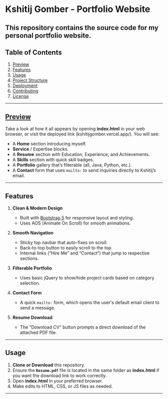 # Kshitij Gomber - Portfolio Website

This repository contains the source code for my personal portfolio website. 
---

## Table of Contents

1. [Preview](#preview)
2. [Features](#features)
3. [Usage](#usage)
4. [Project Structure](#project-structure)
5. [Deployment](#deployment)
6. [Contributing](#contributing)
7. [License](#license)


---

## [Preview](kshitijgomber.vercel.app)

Take a look at how it all appears by opening **index.html** in your web browser, or visit the deployed link (kshitijgomber.vercel.app/). You will see:
- A **Home** section introducing myself.
- **Service** / Expertise blocks.
- A **Resume** section with Education, Experience, and Achievements.
- A **Skills** section with quick skill badges.
- A **Portfolio** gallery that’s filterable (all, Java, Python, etc.).
- A **Contact** form that uses `mailto:` to send inquiries directly to Kshitij’s email.


---

## Features

1. **Clean & Modern Design**  
   - Built with [Bootstrap 5](https://getbootstrap.com/) for responsive layout and styling.
   - Uses AOS (Animate On Scroll) for smooth animations.

2. **Smooth Navigation**  
   - Sticky top navbar that auto-fixes on scroll.
   - Back-to-top button to easily scroll to the top.
   - Internal links (“Hire Me” and “Contact”) that jump to respective sections.

3. **Filterable Portfolio**  
   - Uses basic jQuery to show/hide project cards based on category selection.

4. **Contact Form**  
   - A quick `mailto:` form, which opens the user's default email client to send a message.

5. **Resume Download**  
   - The “Download CV” button prompts a direct download of the attached PDF file.

---

## Usage

1. **Clone or Download** this repository.
2. Ensure the **`Resume.pdf`** file is located in the same folder as **index.html** if you want the download link to work correctly.
3. Open **index.html** in your preferred browser.
4. Make edits to HTML, CSS, or JS files as needed.

---

